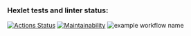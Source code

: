### Hexlet tests and linter status:
[![Actions Status](https://github.com/AnnaBerk/frontend-project-lvl1/workflows/hexlet-check/badge.svg)](https://github.com/AnnaBerk/frontend-project-lvl1/actions)
[![Maintainability](https://api.codeclimate.com/v1/badges/a99a88d28ad37a79dbf6/maintainability)](https://codeclimate.com/github/codeclimate/codeclimate/maintainability)
![example workflow name](https://github.com/actions/hello-world/workflows/Super-Linter/badge.svg)
